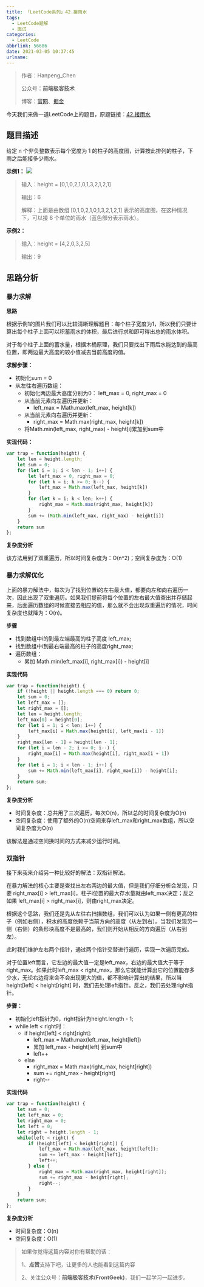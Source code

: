 ```yaml
---
title: 「LeetCode系列」42.接雨水
tags:
  - LeetCode题解
  - 面试
categories:
  - LeetCode
abbrlink: 56686
date: 2021-03-05 10:37:45
urlname:
---
```


> 作者：Hanpeng_Chen
>
> 公众号：**前端极客技术**
>
> 博客：[官网](http://www.chenhanpeng.com)、[掘金](https://juejin.cn/user/1063982988795911/posts)



今天我们来做一道LeetCode上的题目，原题链接：[42.接雨水](https://leetcode-cn.com/problems/trapping-rain-water)

## 题目描述
给定 n 个非负整数表示每个宽度为 1 的柱子的高度图，计算按此排列的柱子，下雨之后能接多少雨水。

**示例1：**
![](https://gitee.com/HanpengChen/blog-images/raw/master/blogImages/2021/20210302213550.png)

> 输入：height = [0,1,0,2,1,0,1,3,2,1,2,1]
>
> 输出：6
>
> 解释：上面是由数组 [0,1,0,2,1,0,1,3,2,1,2,1] 表示的高度图，在这种情况下，可以接 6 个单位的雨水（蓝色部分表示雨水）。

**示例2：**

> 输入：height = [4,2,0,3,2,5]
>
> 输出：9


## 思路分析

### 暴力求解
**思路**

根据示例1的图片我们可以比较清晰理解题目：每个柱子宽度为1，所以我们只要计算出每个柱子上面可以积蓄雨水的体积，最后进行求和即可得出总的雨水体积。

对于每个柱子上面的蓄水量，根据木桶原理，我们只要找出下雨后水能达到的最高位置，即两边最大高度的较小值减去当前高度的值。

**求解步骤：**
- 初始化sum = 0
- 从左往右遍历数组：
  - 初始化两边最大高度分别为0： left_max = 0, right_max = 0
  - 从当前元素向左遍历并更新：
    - left_max = Math.max(left_max, height[k])
  - 从当前元素向右遍历并更新：
    - right_max = Math.max(right_max, height[k])
  - 将Math.min(left_max, right_max) - height[i]累加到sum中


**实现代码：**
```js
var trap = function(height) {
    let len = height.length;
    let sum = 0;
    for (let i = 1; i < len - 1; i++) {
        let left_max = 0, right_max = 0;
        for (let k = i; k >= 0; k--) {
            left_max = Math.max(left_max, height[k])
        }
        for (let k = i; k < len; k++) {
            right_max = Math.max(right_max, height[k])
        }
        sum += (Math.min(left_max, right_max) - height[i])
    }
    return sum
};
```

**复杂度分析**

该方法用到了双重遍历，所以时间复杂度为：O(n^2)；空间复杂度为：O(1)


### 暴力求解优化
上面的暴力解法中，每次为了找到位置i的左右最大值，都要向左和向右遍历一次，因此出现了双重遍历。如果我们提前将每个位置的左右最大值查出并存储起来，后面遍历数组的时候直接去相应的值，那么就不会出现双重遍历的情况，时间复杂度也就降为：O(n)。

**步骤**
- 找到数组中i的到最左端最高的柱子高度 left_max;
- 找到数组中i到最右端最高的柱子的高度right_max;
- 遍历数组：
    - 累加  Math.min(left_max[i], right_max[i]) - height[i]


**实现代码**
```js
var trap = function(height) {
    if (!height || height.length === 0) return 0;
    let sum = 0;
    let left_max = [];
    let right_max = [];
    let len = height.length;
    left_max[0] = height[0];
    for (let i = 1; i < len; i++) {
        left_max[i] = Math.max(height[i], left_max[i - 1])
    }
    right_max[len - 1] = height[len - 1];
    for (let i = len - 2; i >= 0; i--) {
        right_max[i] = Math.max(height[i], right_max[i + 1])
    }
    for (let i = 1; i < len - 1; i++) {
        sum += Math.min(left_max[i], right_max[i]) - height[i];
    }
    return sum;
};
```

**复杂度分析**
- 时间复杂度：总共用了三次遍历，每次O(n)，所以总的时间复杂度为O(n)
- 空间复杂度：使用了额外的O(n)空间来存left_max和right_max数组，所以空间复杂度为O(n)

该解法是通过空间换时间的方式来减少运行时间。

### 双指针
接下来我来介绍另一种比较好的解法：双指针解法。

在暴力解法的核心主要是查找出左右两边的最大值，但是我们仔细分析会发现，只要 right_max[i] > left_max[i]，柱子i位置的最大存水量就由left_max决定；反之如果 left_max[i] > right_max[i]，则由right_max决定。

根据这个思路，我们还是先从左往右扫描数组，我们可以认为如果一侧有更高的柱子（例如右侧），积水的高度依赖于当前方向的高度（从左到右）。当我们发现另一侧（右侧）的条形块高度不是最高的，我们则开始从相反的方向遍历（从右到左）。

此时我们维护左右两个指针，通过两个指针交替进行遍历，实现一次遍历完成。

对于位置left而言，它左边的最大值一定是left_max，右边的最大值大于等于right_max。如果此时left_max < right_max，那么它就能计算出它的位置能存多少水，无论右边将来会不会出现更大的值，都不影响计算出的结果，所以当height[left] < height[right] 时，我们去处理left指针。反之，我们去处理right指针。

**步骤：**
- 初始化left指针为0，right指针为height.length - 1;
- while left < right时：
    - if height[left] < right[right]:
        - left_max = Math.max(left_max, height[left])
        - 累加 left_max - height[left] 到sum中
        - left++
    - else
        - right_max = Math.max(right_max, height[right])
        - sum += right_max - height[right]
        - right--

**实现代码**
```js
var trap = function(height) {
    let sum = 0;
    let left_max = 0;
    let right_max = 0;
    let left = 0;
    let right = height.length - 1;
    while(left < right) {
        if (height[left] < height[right]) {
            left_max = Math.max(left_max, height[left]);
            sum += left_max - height[left];
            left++;
        } else {
            right_max = Math.max(right_max, height[right]);
            sum += right_max - height[right];
            right--;
        }
    }
    return sum;
};
```

**复杂度分析**
- 时间复杂度：O(n)
- 空间复杂度：O(1)



> 如果你觉得这篇内容对你有帮助的话：
>
> 1、**点赞**支持下吧，让更多的人也能看到这篇内容
>
> 2、关注公众号：**前端极客技术(FrontGeek)**，我们一起学习一起进步。